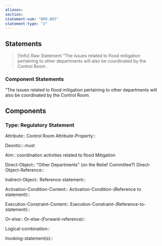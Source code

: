 ```yaml
---
aliases: 
section: 
statement-num: "009.003"
statement-type: "3"
---
```

## Statements 
> [!info] Raw Statement
> “The issues related to flood mitigation pertaining to other departments will also be coordinated by the Control Room. 
> 
### Component Statements
“The issues related to flood mitigation pertaining to other departments will also be coordinated by the Control Room. 
## Components
### Type: Regulatory Statement
Attribute:: Control Room 
Attribute-Property::

Deontic:: must

Aim:: coordination activities related to flood Mitigation

Direct-Object:: "Other Departments" (on the Relief Committee?)
Direct-Object-Reference:: 

Indirect-Object::
	Reference-statement::

Activation-Condition-Content::
	Activation-Condition-(Reference to statement)::

Execution-Constraint-Content::
	Execution-Constraint-(Reference-to-statement)::

Or-else::
	Or-else-(Forward-reference)::

Logical-combination::

Invoking-statement(s)::